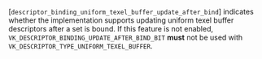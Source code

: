 [`descriptor_binding_uniform_texel_buffer_update_after_bind`] indicates
whether the implementation supports updating uniform texel buffer
descriptors after a set is bound.
If this feature is not enabled,
`VK_DESCRIPTOR_BINDING_UPDATE_AFTER_BIND_BIT` **must**  not be used with
`VK_DESCRIPTOR_TYPE_UNIFORM_TEXEL_BUFFER`.